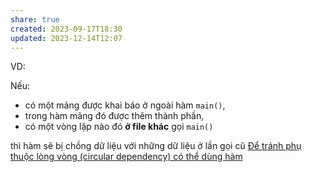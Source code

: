 ```yaml
---
share: true
created: 2023-09-17T18:30
updated: 2023-12-14T12:07
---
```


VD:

Nếu:
- có một mảng được khai báo ở ngoài hàm `main()`, 
- trong hàm mảng đó được thêm thành phần, 
- có một vòng lặp nào đó **ở file khác** gọi `main()`

thì hàm sẽ bị chồng dữ liệu với những dữ liệu ở lần gọi cũ
[Để tránh phụ thuộc lòng vòng (circular dependency) có thể dùng hàm](../H%C3%A0m/%C4%90%E1%BB%83%20tr%C3%A1nh%20ph%E1%BB%A5%20thu%E1%BB%99c%20l%C3%B2ng%20v%C3%B2ng%20(circular%20dependency)%20c%C3%B3%20th%E1%BB%83%20d%C3%B9ng%20h%C3%A0m.md)